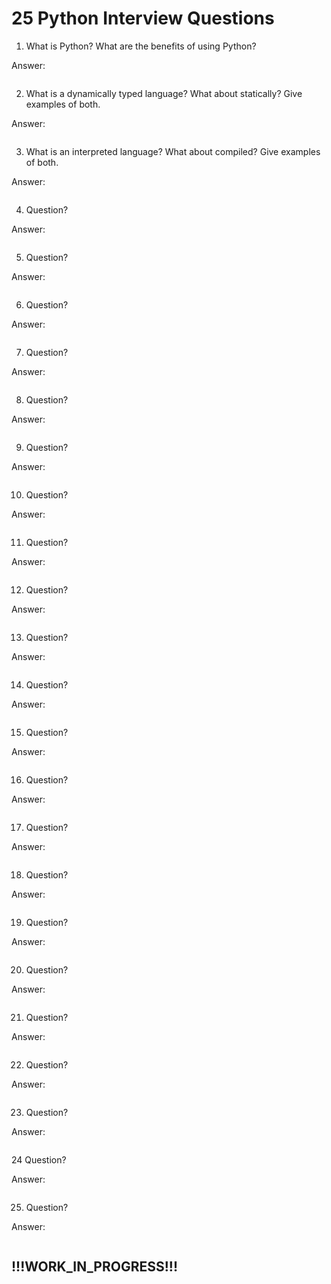 # 25 Python Interview Questions

1. What is Python? What are the benefits of using Python?

Answer:

```text

```

2. What is a dynamically typed language? What about statically? Give examples of both.

Answer:

```text

```

3. What is an interpreted language? What about compiled? Give examples of both.

Answer:

```text

```

4. Question?

Answer:

```text

```

5. Question?

Answer:

```text

```

6. Question?

Answer:

```text

```

7. Question?

Answer:

```text

```

8. Question?

Answer:

```text

```

9. Question?

Answer:

```text

```

10. Question?

Answer:

```text

```

11. Question?

Answer:

```text

```

12. Question?

Answer:

```text

```

13. Question?

Answer:

```text

```

14. Question?

Answer:

```text

```

15. Question?

Answer:

```text

```

16. Question?

Answer:

```text

```

17. Question?

Answer:

```text

```

18. Question?

Answer:

```text

```

19. Question?

Answer:

```text

```

20. Question?

Answer:

```text

```

21. Question?

Answer:

```text

```

22. Question?

Answer:

```text

```

23. Question?

Answer:

```text

```

24 Question?

Answer:

```text

```

25. Question?

Answer:

```text

```

## !!!WORK_IN_PROGRESS!!!
